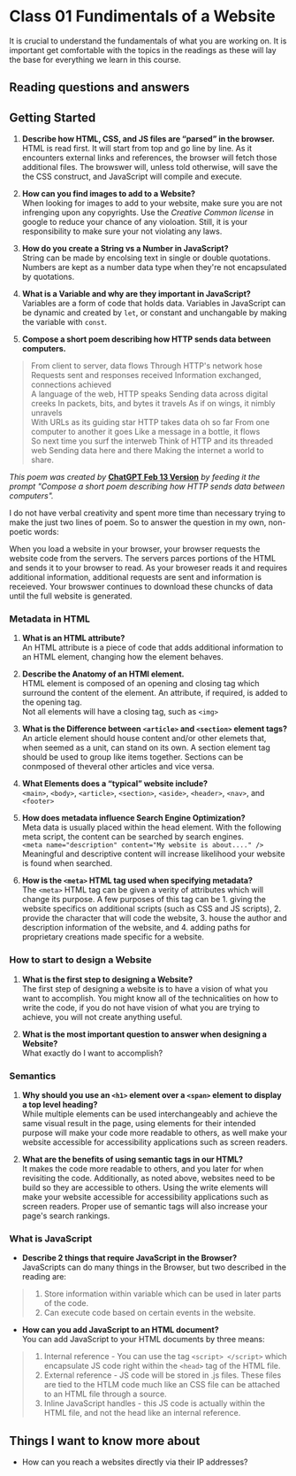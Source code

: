 # Class 01 Fundimentals of a Website

It is crucial to understand the fundamentals of what you are working on. It is important get comfortable with the topics in the readings as these will lay the base for everything we learn in this course.

## Reading questions and answers

## Getting Started

1. **Describe how HTML, CSS, and JS files are “parsed” in the browser.** <br>
HTML is read first. It will start from top and go line by line. As it encounters external links and references, the browser will fetch those additional files. The browswer will, unless told otherwise, will save the the CSS construct, and JavaScript will compile and execute.

2. **How can you find images to add to a Website?**<br>
When looking for images to add to your website, make sure you are not infrenging upon any copyrights. Use the *Creative Common license* in google to reduce your chance of any violoation. Still, it is your responsibility to make sure your not violating any laws.

3. **How do you create a String vs a Number in JavaScript?**<br>
String can be made by encolsing text in single or double quotations.<br>
Numbers are kept as a number data type when they're not encapsulated by quotations.

4. **What is a Variable and why are they important in JavaScript?**<br>
Variables are a form of code that holds data. Variables in JavaScript can be dynamic and created by `let`, or constant and unchangable by making the variable with `const`.

5. **Compose a short poem describing how HTTP sends data between computers.**

>From client to server, data flows
>Through HTTP's network hose
>Requests sent and responses received
>Information exchanged, connections achieved <br>
>A language of the web, HTTP speaks
>Sending data across digital creeks
>In packets, bits, and bytes it travels
>As if on wings, it nimbly unravels<br>
>With URLs as its guiding star
>HTTP takes data oh so far
>From one computer to another it goes
>Like a message in a bottle, it flows<br>
>So next time you surf the interweb
>Think of HTTP and its threaded web
>Sending data here and there
>Making the internet a world to share.<br>

*This poem was created by* [**ChatGPT Feb 13 Version**](https://chat.openai.com/chat) *by feeding it the prompt "Compose a short poem describing how HTTP sends data between computers".*

I do not have verbal creativity and spent more time than necessary trying to make the just two lines of poem. So to answer the question in my own, non-poetic words:

When you load a website in your browser, your browser requests the website code from the servers. The servers parces portions of the HTML and sends it to your browser to read. As your broweser reads it and requires additional information, additional requests are sent and information is receieved. Your browswer continues to download these chuncks of data until the full website is generated.

### Metadata in HTML

1. **What is an HTML attribute?** <br>
An HTML attribute is a piece of code that adds additional information to an HTML element, changing how the element behaves.

2. **Describe the Anatomy of an HTMl element.**<br>
HTML element is composed of an opening and closing tag which surround the content of the element. An attribute, if required, is added to the opening tag.<br>
Not all elements will have a closing tag, such as `<img>`

3. **What is the Difference between `<article>` and `<section>` element tags?**<br>
An article element should house content and/or other elemets that, when seemed as a unit, can stand on its own. A section element tag should be used to group like items together. Sections can be conmposed of theveral other articles and vice versa.

4. **What Elements does a “typical” website include?**<br>
`<main>`, `<body>`, `<article>`, `<section>`, `<aside>`, `<header>`, `<nav>`, and `<footer>`

5. **How does metadata influence Search Engine Optimization?**<br>
Meta data is usually placed within the head element. With the following meta script, the content can be searched by search engines.<br>
`<meta name="description" content="My website is about...." />`<br>
Meaningful and descriptive content will increase likelihood your website is found when searched.

6. **How is the `<meta>` HTML tag used when specifying metadata?** <br> 
The `<meta>` HTML tag can be given a verity of attributes which will change its purpose. A few purposes of this tag can be 1. giving the website specifics on additional scripts (such as CSS and JS scripts), 2. provide the character that will code the website, 3. house the author and description information of the website, and 4. adding paths for proprietary creations made specific for a website.

### How to start to design a Website

1. **What is the first step to designing a Website?**<br>
The first step of designing a website is to have a vision of what you want to accomplish. You might know all of the technicalities on how to write the code, if you do not have vision of what you are trying to achieve, you will not create anything useful. 

2. **What is the most important question to answer when designing a Website?**<br>
What exactly do I want to accomplish?

### Semantics

1. **Why should you use an `<h1>` element over a `<span>` element to display a top level heading?**<br>
While multiple elements can be used interchangeably and achieve the same visual result in the page, using elements for their intended purpose will make your code more readable to others, as well make your website accessible for accessibility applications such as screen readers.

2. **What are the benefits of using semantic tags in our HTML?**<br>
It makes the code more readable to others, and you later for when revisiting the code. Additionally, as noted above, websites need to be build so they are accessible to others. Using the write elements will make your website accessible for accessibility applications such as screen readers. Proper use of semantic tags will also increase your page's search rankings.

### What is JavaScript

* **Describe 2 things that require JavaScript in the Browser?**<br>
JavaScripts can do many things in the Browser, but two described in the reading are:<br>

 > 1. Store information within variable which can be used in later parts of the code.
 > 2. Can execute code based on certain events in the website.

* **How can you add JavaScript to an HTML document?**<br>
You can add JavaScript to your HTML documents by three means:

> 1. Internal reference - You can use the tag `<script> </script>` which encapsulate JS code right within the `<head>` tag of the HTML file.
> 2. External reference - JS code will be stored in .js files. These files are tied to the HTLM code much like an CSS  file can be attached to an HTML file through a source.
> 3. Inline JavaScript handles - this JS code is actually within the HTML file, and not the head like an internal reference.

## Things I want to know more about

* How can you reach a websites directly via their IP addresses?

